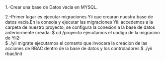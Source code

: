 1.-Crear una base de Datos vacia en MYSQL.

2.-Primer lugar es ejecutar migraciones Yii que crearan nuestra base de datos vacía.En la consola y ejecutar las migraciones Yii:
	accedemos a la carpeta de nuestro proyecto, se configura la conexion a la base de datos anteriormente creada:
	$	cd /proyecto
	ejecutamos el codigo de la migracion de Yii2:	
	$	./yii migrate
	ejecutamos el comanto que invocara la creacion de las acciones de RBAC dentro de la base de datos y los controladores
	$	./yii rbac/init







